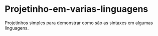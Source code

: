 # Projetinho-em-varias-linguagens
Projetinhos simples para demonstrar como são as sintaxes em algumas linguagens.
